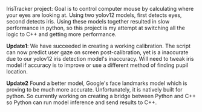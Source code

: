 IrisTracker project: Goal is to control computer mouse by calculating where your eyes are looking at. 
Using two yolov12 models, first detects eyes, second detects iris. Using these models together resulted in slow performance in python,
so this project is my attempt at switching all the logic to C++ and getting more performance.

**Update1**:
We have succeeded in creating a working calibration. The script can now predict user gaze on screen post-calibration, 
yet is a inaccurate due to our yolov12 iris detection model's inaccuracy.
Will need to tweak iris model if accuracy is to improve or use a different method of finding pupil location.

**Update2**
Found a better model, Google's face landmarks model which is proving to be much more accurate. Unfortunately, it is natively built for python. So currently working on creating a bridge between Python and C++ so Python can run model inference and send results to C++.
